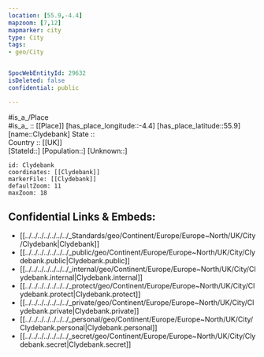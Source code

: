 ```yaml
---
location: [55.9,-4.4] 
mapzoom: [7,12] 
mapmarker: city 
type: City
tags:
- geo/City


SpocWebEntityId: 29632
isDeleted: false
confidential: public

---
```

#is_a_/Place  
#is_a_ :: [[Place]] 
[has_place_longitude::-4.4] 
[has_place_latitude::55.9] 
[name::Clydebank] 
State ::  
Country :: [[UK]]  
[StateId::] 
[Population::] 
[Unknown::] 


```leaflet
id: Clydebank
coordinates: [[Clydebank]] 
markerFile: [[Clydebank]] 
defaultZoom: 11 
maxZoom: 18
```


## Confidential Links & Embeds: 
- [[../../../../../../../_Standards/geo/Continent/Europe/Europe~North/UK/City/Clydebank|Clydebank]] 
- [[../../../../../../../_public/geo/Continent/Europe/Europe~North/UK/City/Clydebank.public|Clydebank.public]] 
- [[../../../../../../../_internal/geo/Continent/Europe/Europe~North/UK/City/Clydebank.internal|Clydebank.internal]] 
- [[../../../../../../../_protect/geo/Continent/Europe/Europe~North/UK/City/Clydebank.protect|Clydebank.protect]] 
- [[../../../../../../../_private/geo/Continent/Europe/Europe~North/UK/City/Clydebank.private|Clydebank.private]] 
- [[../../../../../../../_personal/geo/Continent/Europe/Europe~North/UK/City/Clydebank.personal|Clydebank.personal]] 
- [[../../../../../../../_secret/geo/Continent/Europe/Europe~North/UK/City/Clydebank.secret|Clydebank.secret]] 
